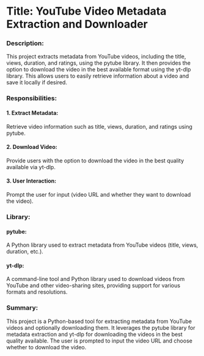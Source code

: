 
# Title: YouTube Video Metadata Extraction and Downloader


### Description:
This project extracts metadata from YouTube videos, including the title, views, duration, and ratings, using the pytube library. It then provides the option to download the video in the best available format using the yt-dlp library. This allows users to easily retrieve information about a video and save it locally if desired.

### Responsibilities:
#### 1. Extract Metadata:
Retrieve video information such as title, views, duration, and ratings using pytube.
#### 2. Download Video: 
Provide users with the option to download the video in the best quality available via yt-dlp.
#### 3. User Interaction: 
Prompt the user for input (video URL and whether they want to download the video).

### Library:
#### pytube: 
A Python library used to extract metadata from YouTube videos (title, views, duration, etc.).
#### yt-dlp: 
A command-line tool and Python library used to download videos from YouTube and other video-sharing sites, providing support for various formats and resolutions.

### Summary:
This project is a Python-based tool for extracting metadata from YouTube videos and optionally downloading them. It leverages the pytube library for metadata extraction and yt-dlp for downloading the videos in the best quality available. The user is prompted to input the video URL and choose whether to download the video.





